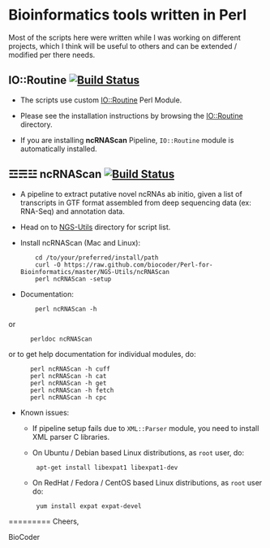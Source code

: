 Bioinformatics tools written in Perl
====================================
Most of the scripts here were written while I was working on different projects, which I think will be useful to others and can be extended / modified per there needs.

IO::Routine [![Build Status](https://api.travis-ci.org/biocoder/Perl-for-Bioinformatics.png?branch=master)](https://travis-ci.org/biocoder/Perl-for-Bioinformatics)
----------------------------
* The scripts use custom [IO::Routine](https://github.com/biocoder/Perl-for-Bioinformatics/tree/master/IO-Routine) Perl Module.

* Please see the installation instructions by browsing the [IO::Routine](https://github.com/biocoder/Perl-for-Bioinformatics/tree/master/IO-Routine) directory.

* If you are installing **ncRNAScan** Pipeline, `IO::Routine` module is automatically installed.

☲☴☳ ncRNAScan [![Build Status](https://api.travis-ci.org/biocoder/Perl-for-Bioinformatics.png?branch=master)](https://travis-ci.org/biocoder/Perl-for-Bioinformatics)
--------------------------
* A pipeline to extract putative novel ncRNAs ab initio, given a list of transcripts in GTF format assembled from deep sequencing data (ex: RNA-Seq) and annotation data.

* Head on to [NGS-Utils](https://github.com/biocoder/Perl-for-Bioinformatics/tree/master/NGS-Utils) directory for script list.

* Install ncRNAScan (Mac and Linux):

          cd /to/your/preferred/install/path
          curl -O https://raw.github.com/biocoder/Perl-for-Bioinformatics/master/NGS-Utils/ncRNAScan
          perl ncRNAScan -setup

* Documentation:
          
          perl ncRNAScan -h
or

          perldoc ncRNAScan
or to get help documentation for individual modules, do:

      	  perl ncRNAScan -h cuff
      	  perl ncRNAScan -h cat
      	  perl ncRNAScan -h get
      	  perl ncRNAScan -h fetch
      	  perl ncRNAScan -h cpc
      	  
* Known issues:

     * If pipeline setup fails due to `XML::Parser` module, you need to install XML parser C libraries.
     * On Ubuntu / Debian based Linux distributions, as `root` user, do:
     
            apt-get install libexpat1 libexpat1-dev
                    
     * On RedHat / Fedora / CentOS based Linux distributions, as `root` user do:
     
            yum install expat expat-devel


=========
Cheers,

BioCoder
